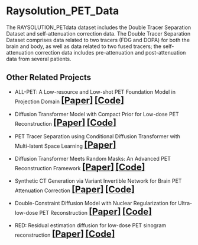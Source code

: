 # Raysolution_PET_Data
The RAYSOLUTION_PETdata dataset includes the Double Tracer Separation Dataset and self-attenuation correction data. The Double Tracer Separation Dataset comprises data related to two tracers (FDG and DOPA) for both the brain and body, as well as data related to two fused tracers; the self-attenuation correction data includes pre-attenuation and post-attenuation data from several patients.

## Other Related Projects
* ALL-PET: A Low-resource and Low-shot PET Foundation Model in Projection Domain  [<font size=5>**[Paper]**</font>](https://arxiv.org/abs/2509.09130)   [<font size=5>**[Code]**</font>](https://github.com/yqx7150/ALL-PET)

* Diffusion Transformer Model with Compact Prior for Low-dose PET Reconstruction [<font size=5>**[Paper]**</font>](https://arxiv.org/abs/2407.00944)     [<font size=5>**[Code]**</font>](https://github.com/yqx7150/dtm)

* PET Tracer Separation using Conditional Diffusion Transformer with Multi-latent Space Learning [<font size=5>**[Paper]**</font>](https://arxiv.org/abs/2506.16934#:~:text=In%20this%20study%2C%20a%20multi-latent%20space%20guided%20texture,model%20%28MS-CDT%29%20is%20proposed%20for%20PET%20tracer%20separation.)

* Diffusion Transformer Meets Random Masks: An Advanced PET Reconstruction Framework [<font size=5>**[Paper]**</font>](https://arxiv.org/abs/2503.08339)  [<font size=5>**[Code]**</font>](https://github.com/yqx7150/DREAM)

* Synthetic CT Generation via Variant Invertible Network for Brain PET Attenuation Correction [<font size=5>**[Paper]**</font>](https://ieeexplore.ieee.org/document/10666843) [<font size=5>**[Code]**</font>](https://github.com/yqx7150/PET_AC_sCT)

* Double-Constraint Diffusion Model with Nuclear Regularization for Ultra-low-dose PET Reconstruction [<font size=5>**[Paper]**</font>](https://arxiv.org/abs/2509.00395) [<font size=5>**[Code]**</font>](https://github.com/yqx7150/DCDM)

* RED: Residual estimation diffusion for low-dose PET sinogram reconstruction [<font size=5>**[Paper]**</font>](https://www.sciencedirect.com/science/article/abs/pii/S1361841525001057) [<font size=5>**[Code]**</font>](https://github.com/yqx7150/RED)


